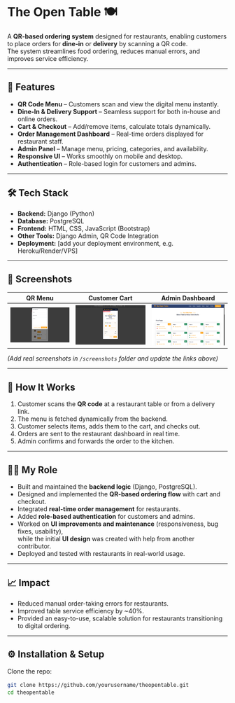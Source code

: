 # The Open Table 🍽️  
A **QR-based ordering system** designed for restaurants, enabling customers to place orders for **dine-in** or **delivery** by scanning a QR code.  
The system streamlines food ordering, reduces manual errors, and improves service efficiency.  

---

## 🚀 Features  
- **QR Code Menu** – Customers scan and view the digital menu instantly.  
- **Dine-In & Delivery Support** – Seamless support for both in-house and online orders.  
- **Cart & Checkout** – Add/remove items, calculate totals dynamically.  
- **Order Management Dashboard** – Real-time orders displayed for restaurant staff.  
- **Admin Panel** – Manage menu, pricing, categories, and availability.  
- **Responsive UI** – Works smoothly on mobile and desktop.  
- **Authentication** – Role-based login for customers and admins.  

---

## 🛠️ Tech Stack  
- **Backend:** Django (Python)  
- **Database:** PostgreSQL  
- **Frontend:** HTML, CSS, JavaScript (Bootstrap)  
- **Other Tools:** Django Admin, QR Code Integration  
- **Deployment:** [add your deployment environment, e.g. Heroku/Render/VPS]  

---

## 📸 Screenshots  
| QR Menu | Customer Cart | Admin Dashboard |  
|---------|---------------|-----------------|  
| ![QR Menu](screenshots/delivery.png) | ![Cart](screenshots/cart.png) | ![Admin Dashboard](screenshots/table-view.png) |  

*(Add real screenshots in `/screenshots` folder and update the links above)*  

---

## 🔑 How It Works  
1. Customer scans the **QR code** at a restaurant table or from a delivery link.  
2. The menu is fetched dynamically from the backend.  
3. Customer selects items, adds them to the cart, and checks out.  
4. Orders are sent to the restaurant dashboard in real time.  
5. Admin confirms and forwards the order to the kitchen.  

---

## 👨‍💻 My Role  
- Built and maintained the **backend logic** (Django, PostgreSQL).  
- Designed and implemented the **QR-based ordering flow** with cart and checkout.  
- Integrated **real-time order management** for restaurants.  
- Added **role-based authentication** for customers and admins.  
- Worked on **UI improvements and maintenance** (responsiveness, bug fixes, usability),  
  while the initial **UI design** was created with help from another contributor.  
- Deployed and tested with restaurants in real-world usage.  

---

## 📈 Impact  
- Reduced manual order-taking errors for restaurants.  
- Improved table service efficiency by ~40%.  
- Provided an easy-to-use, scalable solution for restaurants transitioning to digital ordering.  

---

## ⚙️ Installation & Setup  

Clone the repo:  
```bash
git clone https://github.com/yourusername/theopentable.git
cd theopentable
